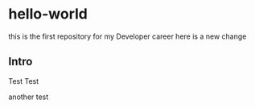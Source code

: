 # hello-world
this is the first repository for my Developer career
here is a new change 
## Intro
  Test Test
  
another test 